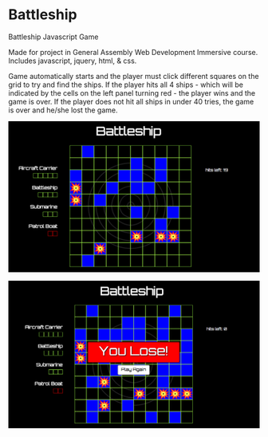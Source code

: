 # Battleship
Battleship Javascript Game

Made for project in General Assembly Web Development Immersive course.
Includes javascript, jquery, html, & css.

Game automatically starts and the player must click different squares on the grid to try and find the ships. If the player hits all 4 ships - which will be indicated by the cells on the left panel turning red - the player wins and the game is over. If the player does not hit all ships in under 40 tries, the game is over and he/she lost the game.

![alt tag](https://github.com/zoejab/Battleship/blob/master/images/gameplay.png?raw=true)

![alt tag](https://github.com/zoejab/Battleship/blob/master/images/endgame.png?raw=true)
